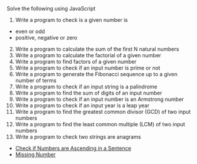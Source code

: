 Solve the following using JavaScript

1. Write a program to check is a given number is
  - even or odd
  - positive, negative or zero
2. Write a program to calculate the sum of the first N natural numbers
3. Write a program to calculate the factorial of a given number
4. Write a program to find factors of a given number
5. Write a program to check if an input number is prime or not
6. Write a program to generate the Fibonacci sequence up to a given number of terms
7. Write a program to check if an input string is a palindrome
8. Write a program to find the sum of digits of an input number
9. Write a program to check if an input number is an Armstrong number
10. Write a program to check if an input year is a leap year
11. Write a program to find the greatest common divisor (GCD) of two input numbers
12. Write a program to find the least common multiple (LCM) of two input numbers
13. Write a program to check two strings are anagrams


- [Check if Numbers are Ascending in a Sentence](https://leetcode.com/problems/check-if-numbers-are-ascending-in-a-sentence/)
- [Missing Number](https://leetcode.com/problems/missing-number/description/)
